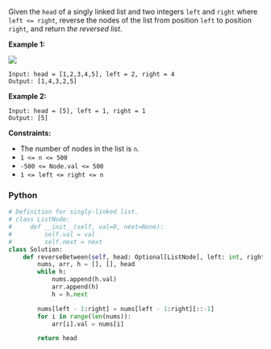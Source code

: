 Given the  `head`  of a singly linked list and two integers  `left`  and  `right`  where  `left <= right`, reverse the nodes of the list from position  `left`  to position  `right`, and return  _the reversed list_.

**Example 1:**

![](https://assets.leetcode.com/uploads/2021/02/19/rev2ex2.jpg)
```
Input: head = [1,2,3,4,5], left = 2, right = 4
Output: [1,4,3,2,5]
```

**Example 2:**
```
Input: head = [5], left = 1, right = 1
Output: [5]
```

**Constraints:**

- The number of nodes in the list is  `n`.
- `1 <= n <= 500`
- `-500 <= Node.val <= 500`
- `1 <= left <= right <= n`


### Python
```python
# Definition for singly-linked list.
# class ListNode:
#     def __init__(self, val=0, next=None):
#         self.val = val
#         self.next = next
class Solution:
    def reverseBetween(self, head: Optional[ListNode], left: int, right: int) -> Optional[ListNode]:
        nums, arr, h = [], [], head
        while h:
            nums.append(h.val)
            arr.append(h)
            h = h.next

        nums[left - 1:right] = nums[left - 1:right][::-1]
        for i in range(len(nums)):
            arr[i].val = nums[i]

        return head
```
